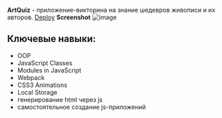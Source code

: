**ArtQuiz** - приложение-викторина на знание шедевров живописи и их авторов.
[Deploy](https://tsakunova.github.io/art-quiz/)
**Screenshot** ![image](https://user-images.githubusercontent.com/55032592/143076094-0bea8789-7ffe-427b-b496-e94c98dfe209.png)

## Ключевые навыки:
- OOP
- JavaScript Classes
- Modules in JavaScript
- Webpack
- CSS3 Animations
- Local Storage
- генерирование html через js
- самостоятельное создание js-приложений 
